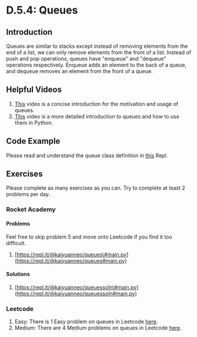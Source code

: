 # D.5.4: Queues

## Introduction

Queues are similar to stacks except instead of removing elements from the end of a list, we can only remove elements from the front of a list. Instead of push and pop operations, queues have "enqueue" and "dequeue" operations respectively. Enqueue adds an element to the back of a queue, and dequeue removes an element from the front of a queue.

## Helpful Videos

1. [This](https://www.youtube.com/watch?v=9Obx8TTQnaY) video is a concise introduction for the motivation and usage of queues.
2. [This](https://www.youtube.com/watch?v=Y7wZO2tMjnY) video is a more detailed introduction to queues and how to use them in Python.

## Code Example

Please read and understand the queue class definition in [this](https://repl.it/@kaiyuanneo/queue-class-definition#main.py) Repl.

## Exercises

Please complete as many exercises as you can. Try to complete at least 2 problems per day.

### Rocket Academy

#### Problems

Feel free to skip problem 5 and move onto Leetcode if you find it too difficult.

1. [https://repl.it/@kaiyuanneo/queues\#main.py](https://repl.it/@kaiyuanneo/queues#main.py)

#### Solutions

1. [https://repl.it/@kaiyuanneo/queuessoln\#main.py](https://repl.it/@kaiyuanneo/queuessoln#main.py)

### Leetcode

1. Easy: There is 1 Easy problem on queues in Leetcode [here](https://leetcode.com/problemset/all/?topicSlugs=queue&difficulty=Easy).
2. Medium: There are 4 Medium problems on queues in Leetcode [here](https://leetcode.com/problemset/all/?topicSlugs=queue&difficulty=Medium).

